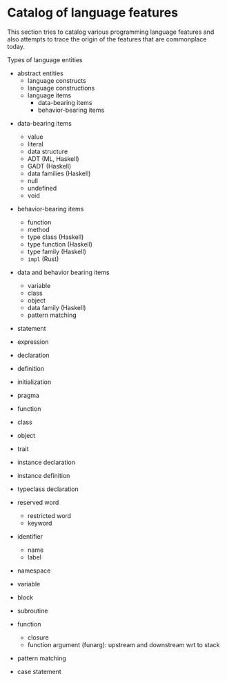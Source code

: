 # Catalog of language features

This section tries to catalog various programming language features and also attempts to trace the origin of the features that are commonplace today.


Types of language entities
- abstract entities
  - language constructs
  - language constructions
  - language items
    - data-bearing items
    - behavior-bearing items


* data-bearing items
  - value
  - literal
  - data structure
  - ADT (ML, Haskell)
  - GADT (Haskell)
  - data families (Haskell)
  - null
  - undefined
  - void

* behavior-bearing items
  - function
  - method
  - type class (Haskell)
  - type function (Haskell)
  - type family (Haskell)
  - `impl` (Rust)

* data and behavior bearing items
  - variable
  - class
  - object
  - data family (Haskell)
  - pattern matching


- statement
- expression
- declaration
- definition
- initialization
- pragma

- function
- class
- object
- trait

- instance declaration
- instance definition
- typeclass declaration




- reserved word
  - restricted word
  - keyword
- identifier
  - name
  - label
- namespace
- variable



- block
- subroutine
- function
  - closure
  - function argument (funarg): upstream and downstream wrt to stack
- pattern matching
- case statement
